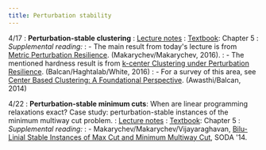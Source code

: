 ```yaml
---
title: Perturbation stability
---
```


4/17
: **Perturbation-stable clustering**
: [Lecture notes](https://vitercik.github.io/bwca/assets/notes/l6.pdf)
: [Textbook](https://searchworks.stanford.edu/view/13773968): Chapter 5
: *Supplemental reading:*
: - The main result from today's lecture is from [Metric Perturbation Resilience](https://arxiv.org/abs/1607.06442). (Makarychev/Makarychev, 2016).
: - The mentioned hardness result is from [k-center Clustering under Perturbation Resilience](https://arxiv.org/abs/1505.03924). (Balcan/Haghtalab/White, 2016)
: - For a survey of this area, see [Center Based Clustering: A Foundational Perspective](https://www.cs.cmu.edu/~ninamf/papers/cluster-chapter.pdf). (Awasthi/Balcan, 2014)

4/22
: **Perturbation-stable minimum cuts**: When are linear programming relaxations exact? Case study: perturbation-stable instances of the minimum multiway cut problem.
: [Lecture notes](https://vitercik.github.io/bwca/assets/notes/l7.pdf)
: [Textbook](https://searchworks.stanford.edu/view/13773968): Chapter 5
: *Supplemental reading:*
: - Makarychev/Makarychev/Vijayaraghavan, [Bilu-Linial Stable Instances of Max Cut and Minimum Multiway Cut](https://arxiv.org/abs/1305.1681), SODA '14.

<!-- ---
4/24
: **Perturbation-stable maximum cuts**: Exact recovery in perturbation-stable instances of the maximum cut problem. Metric embeddings and Bourgain's Theorem. Improvements via semidefinite programming.
: [Lecture notes](https://vitercik.github.io/bwca/assets/notes/l8.pdf)
: [Textbook](https://searchworks.stanford.edu/view/13773968): Chapter 5
: *Supplemental reading:*
: - Makarychev/Makarychev/Vijayaraghavan, [Bilu-Linial Stable Instances of Max Cut and Minimum Multiway Cut](https://arxiv.org/abs/1305.1681), SODA '14.
: - [Lecture notes on metric embeddings](https://kam.mff.cuni.cz/~matousek/ba-a4.pdf) (Matousek, 2013)
: - [Euclidean distortion and the Sparsest Cut](https://arxiv.org/abs/math/0508154) (Arora/Lee/Naor, 2006)
: **HW1 due**{: .label .label-red } due at 11:59pm
: **HW2 out**{: .label .label-green } due 5/8

4/29
: **No class**{: .label .label-purple }-->
